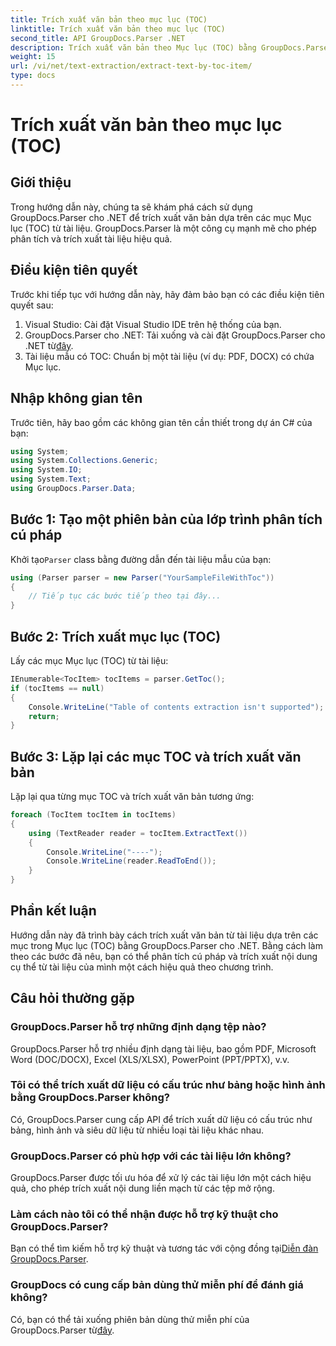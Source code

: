 ```yaml
---
title: Trích xuất văn bản theo mục lục (TOC)
linktitle: Trích xuất văn bản theo mục lục (TOC)
second_title: API GroupDocs.Parser .NET
description: Trích xuất văn bản theo Mục lục (TOC) bằng GroupDocs.Parser cho .NET. Tìm hiểu các kỹ thuật phân tích cú pháp tài liệu hiệu quả để trích xuất dữ liệu có cấu trúc.
weight: 15
url: /vi/net/text-extraction/extract-text-by-toc-item/
type: docs
---
```

# Trích xuất văn bản theo mục lục (TOC)

## Giới thiệu
Trong hướng dẫn này, chúng ta sẽ khám phá cách sử dụng GroupDocs.Parser cho .NET để trích xuất văn bản dựa trên các mục Mục lục (TOC) từ tài liệu. GroupDocs.Parser là một công cụ mạnh mẽ cho phép phân tích và trích xuất tài liệu hiệu quả.
## Điều kiện tiên quyết
Trước khi tiếp tục với hướng dẫn này, hãy đảm bảo bạn có các điều kiện tiên quyết sau:
1. Visual Studio: Cài đặt Visual Studio IDE trên hệ thống của bạn.
2.  GroupDocs.Parser cho .NET: Tải xuống và cài đặt GroupDocs.Parser cho .NET từ[đây](https://releases.groupdocs.com/parser/net/).
3. Tài liệu mẫu có TOC: Chuẩn bị một tài liệu (ví dụ: PDF, DOCX) có chứa Mục lục.

## Nhập không gian tên
Trước tiên, hãy bao gồm các không gian tên cần thiết trong dự án C# của bạn:
```csharp
using System;
using System.Collections.Generic;
using System.IO;
using System.Text;
using GroupDocs.Parser.Data;
```
## Bước 1: Tạo một phiên bản của lớp trình phân tích cú pháp
 Khởi tạo`Parser` class bằng đường dẫn đến tài liệu mẫu của bạn:
```csharp
using (Parser parser = new Parser("YourSampleFileWithToc"))
{
    // Tiếp tục các bước tiếp theo tại đây...
}
```
## Bước 2: Trích xuất mục lục (TOC)
Lấy các mục Mục lục (TOC) từ tài liệu:
```csharp
IEnumerable<TocItem> tocItems = parser.GetToc();
if (tocItems == null)
{
    Console.WriteLine("Table of contents extraction isn't supported");
    return;
}
```
## Bước 3: Lặp lại các mục TOC và trích xuất văn bản
Lặp lại qua từng mục TOC và trích xuất văn bản tương ứng:
```csharp
foreach (TocItem tocItem in tocItems)
{
    using (TextReader reader = tocItem.ExtractText())
    {
        Console.WriteLine("----");
        Console.WriteLine(reader.ReadToEnd());
    }
}
```

## Phần kết luận
Hướng dẫn này đã trình bày cách trích xuất văn bản từ tài liệu dựa trên các mục trong Mục lục (TOC) bằng GroupDocs.Parser cho .NET. Bằng cách làm theo các bước đã nêu, bạn có thể phân tích cú pháp và trích xuất nội dung cụ thể từ tài liệu của mình một cách hiệu quả theo chương trình.

## Câu hỏi thường gặp
### GroupDocs.Parser hỗ trợ những định dạng tệp nào?
GroupDocs.Parser hỗ trợ nhiều định dạng tài liệu, bao gồm PDF, Microsoft Word (DOC/DOCX), Excel (XLS/XLSX), PowerPoint (PPT/PPTX), v.v.
### Tôi có thể trích xuất dữ liệu có cấu trúc như bảng hoặc hình ảnh bằng GroupDocs.Parser không?
Có, GroupDocs.Parser cung cấp API để trích xuất dữ liệu có cấu trúc như bảng, hình ảnh và siêu dữ liệu từ nhiều loại tài liệu khác nhau.
### GroupDocs.Parser có phù hợp với các tài liệu lớn không?
GroupDocs.Parser được tối ưu hóa để xử lý các tài liệu lớn một cách hiệu quả, cho phép trích xuất nội dung liền mạch từ các tệp mở rộng.
### Làm cách nào tôi có thể nhận được hỗ trợ kỹ thuật cho GroupDocs.Parser?
 Bạn có thể tìm kiếm hỗ trợ kỹ thuật và tương tác với cộng đồng tại[Diễn đàn GroupDocs.Parser](https://forum.groupdocs.com/c/parser/17).
### GroupDocs có cung cấp bản dùng thử miễn phí để đánh giá không?
Có, bạn có thể tải xuống phiên bản dùng thử miễn phí của GroupDocs.Parser từ[đây](https://releases.groupdocs.com/).
